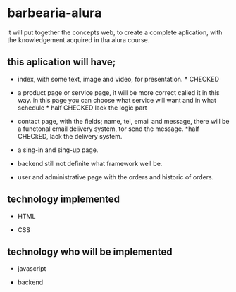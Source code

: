# barbearia-alura
it will put together the concepts web, to create a complete aplication, with the knowledgement acquired in tha alura course.

## this aplication  will have;

 - index, with some text, image and video, for presentation. * CHECKED
 
 - a product page or service page, it will be more correct called it in this way. in this page you can choose what service will want and in what schedule  * half CHECKED lack the logic part
 
 - contact page, with the fields; name, tel, email and message, there will be a functonal email delivery system, tor send the message.   *half CHECkED, lack the delivery system. 

 - a sing-in and sing-up page.
 
 - backend still not definite what framework well be.
 
 - user  and administrative page with the orders and historic of orders.


## technology implemented

- HTML

- CSS

## technology  who will be implemented
 
  
 * javascript

 * backend


 
 
